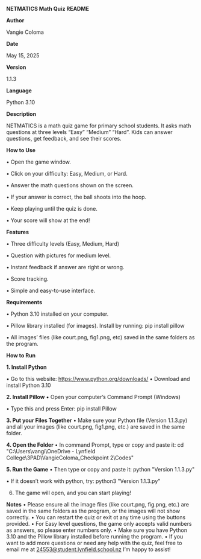 **NETMATICS Math Quiz README**

**Author**

Vangie Coloma

**Date**

May 15, 2025

**Version**

1.1.3

**Language**

Python 3.10


**Description**

NETMATICS is a math quiz game for primary school students. It asks math questions at three levels “Easy” “Medium” “Hard”. Kids can answer questions, get feedback, and see their scores. 


**How to Use**

•	Open the game window. 

•	Click on your difficulty: Easy, Medium, or Hard.

•	Answer the math questions shown on the screen.

•	If your answer is correct, the ball shoots into the hoop.

•	Keep playing until the quiz is done.

•	Your score will show at the end!

**Features**

•	Three difficulty levels (Easy, Medium, Hard)

•	Question with pictures for medium level.

•	Instant feedback if answer are right or wrong. 

•	Score tracking.

•	Simple and easy-to-use interface.

**Requirements**

•	Python 3.10 installed on your computer.

•	Pillow library installed (for images). Install by running: 
                                                             pip install pillow

•	All images’ files (like court.png, fig1.png, etc) saved in the same folders as the program.

**How to Run**

**1. Install Python**

•	Go to this website: https://www.python.org/downloads/
•	Download and install Python 3.10

**2. Install Pillow**
•	Open your computer’s Command Prompt (Windows)

•	Type this and press Enter:
                             pip install Pillow

**3. Put your Files Together**
•	Make sure your Python file (Version 1.1.3.py) and all your images (like court.png, fig1.png, etc.) are saved in the same folder.

**4. Open the Folder**
•	In command Prompt, type or copy and paste it:
cd "C:\Users\vangi\OneDrive - Lynfield College\3PAD\VangieColoma_Checkpoint 2\Codes"


**5.  Run the Game**
•	Then type or copy and paste it:
                                                                   python "Version 1.1.3.py"
                                                                   
•	If it doesn’t work with python, try:
                                                     python3 "Version 1.1.3.py"
                                                     

6. The game will open, and you can start playing!





      







**Notes**
•	Please ensure all the image files (like court.png, fig.png, etc.) are saved in the same folders as the program, or the images will not show correctly.
•	You can restart the quiz or exit ot any time using the buttons provided.
•	For Easy level questions, the game only accepts valid numbers as answers, so please enter numbers only. 
•	Make sure you have Python 3.10 and the Pillow library installed before running the program. 
•	If you want to add more questions or need any help with the quiz, feel free to email me at 24553@student.lynfield.school.nz I’m happy to assist!


